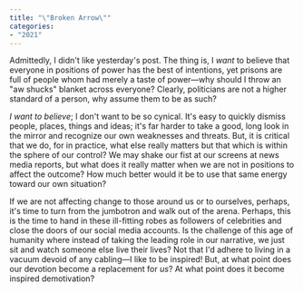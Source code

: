 ```yaml
---
title: "\"Broken Arrow\""
categories:
- "2021"
---
```


Admittedly, I didn't like yesterday's post.  The thing is, I *want* to believe that everyone in positions of power has the best of intentions, yet prisons are full of people whom had merely a taste of power—why should I throw an "aw shucks" blanket across everyone?  Clearly, politicians are not a higher standard of a person, why assume them to be as such? 

*I want to believe*; I don't want to be so cynical.  It's easy to quickly dismiss people, places, things and ideas; it's far harder to take a good, long look in the mirror and recognize our own weaknesses and threats.  But, it is critical that we do, for in practice, what else really matters but that which is within the sphere of our control?  We may shake our fist at our screens at news media reports, but what does it really matter when we are not in positions to affect the outcome?  How much better would it be to use that same energy toward our own situation?  

If we are not affecting change to those around us or to ourselves, perhaps, it's time to turn from the jumbotron and walk out of the arena.  Perhaps, this is the time  to hand in these ill-fitting robes as followers of celebrities and close the doors of our social media accounts.  Is the challenge of this age of humanity where instead of taking the leading role in our narrative, we just sit and watch someone else live their lives?  Not that I'd adhere to living in a vacuum devoid of any cabling—I like to be inspired!  But, at what point does our devotion become a replacement for *us*?  At what point does it become inspired demotivation?


